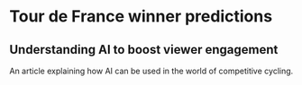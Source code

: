 # Tour de France winner predictions
## Understanding AI to boost viewer engagement

An article explaining how AI can be used in the world of competitive cycling.
